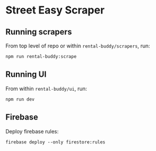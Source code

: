 # Street Easy Scraper

## Running scrapers

From top level of repo or within `rental-buddy/scrapers`, run:

```
npm run rental-buddy:scrape
```

## Running UI

From within `rental-buddy/ui`, run:

```
npm run dev
```

## Firebase

Deploy firebase rules:

`firebase deploy --only firestore:rules`
